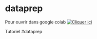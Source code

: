 # dataprep
Pour ouvrir dans google colab
[![Cliquer ici](https://colab.research.google.com/assets/colab-badge.svg)](https://colab.research.google.com/github/ledatascientist/dataprep/blob/main/notebook/dataprep.ipynb)

Tutoriel #dataprep
